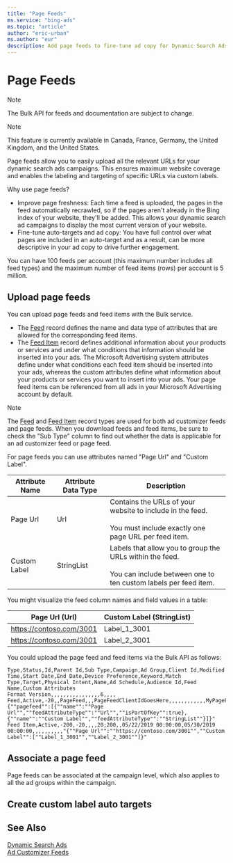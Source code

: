 ```yaml
---
title: "Page Feeds"
ms.service: "bing-ads"
ms.topic: "article"
author: "eric-urban"
ms.author: "eur"
description: Add page feeds to fine-tune ad copy for Dynamic Search Ads auto-targets. 
---
```

# Page Feeds
> [!NOTE]
> The Bulk API for feeds and documentation are subject to change.  

> [!NOTE]
> This feature is currently available in Canada, France, Germany, the United Kingdom, and the United States. 

Page feeds allow you to easily upload all the relevant URLs for your dynamic search ads campaigns. This ensures maximum website coverage and enables the labeling and targeting of specific URLs via custom labels.

Why use page feeds?
- Improve page freshness: Each time a feed is uploaded, the pages in the feed automatically recrawled, so if the pages aren't already in the Bing index of your website, they'll be added. This allows your dynamic search ad campaigns to display the most current version of your website.  
- Fine-tune auto-targets and ad copy: You have full control over what pages are included in an auto-target and as a result, can be more descriptive in your ad copy to drive further engagement.  

You can have 100 feeds per account (this maximum number includes all feed types) and the maximum number of feed items (rows) per account is 5 million.

## <a name="upload-pagefeed"></a>Upload page feeds

You can upload page feeds and feed items with the Bulk service. 
- The [Feed](../bulk-service/feed.md) record defines the name and data type of attributes that are allowed for the corresponding feed items. 
- The [Feed Item](../bulk-service/feed-item.md) record defines additional information about your products or services and under what conditions that information should be inserted into your ads. The Microsoft Advertising system attributes define under what conditions each feed item should be inserted into your ads, whereas the custom attributes define what information about your products or services you want to insert into your ads. Your page feed items can be referenced from all ads in your Microsoft Advertising account by default. 

> [!NOTE]
> The [Feed](../bulk-service/feed.md) and [Feed Item](../bulk-service/feed-item.md) record types are used for both ad customizer feeds and page feeds. When you download feeds and feed items, be sure to check the "Sub Type" column to find out whether the data is applicable for an ad customizer feed or page feed.  

For page feeds you can use attributes named "Page Url" and "Custom Label".  

|Attribute Name|Attribute Data Type|Description|
|-----|-----|-----|
|Page Url|Url|Contains the URLs of your website to include in the feed.<br/><br/>You must include exactly one page URL per feed item.|
|Custom Label|StringList|Labels that allow you to group the URLs within the feed.<br/><br/>You can include between one to ten custom labels per feed item.|

You might visualize the feed column names and field values in a table: 

|Page Url (Url)|Custom Label (StringList)|
|-----|-----|
|https://contoso.com/3001|Label_1_3001|
|https://contoso.com/3001|Label_2_3001|

You could upload the page feed and feed items via the Bulk API as follows:

```csv
Type,Status,Id,Parent Id,Sub Type,Campaign,Ad Group,Client Id,Modified Time,Start Date,End Date,Device Preference,Keyword,Match Type,Target,Physical Intent,Name,Ad Schedule,Audience Id,Feed Name,Custom Attributes
Format Version,,,,,,,,,,,,,,,,6,,,,
Feed,Active,-20,,PageFeed,,,PageFeedClientIdGoesHere,,,,,,,,,,,,MyPageFeedName,"{""pagefeed"":[{""name"":""Page Url"",""feedAttributeType"":""Url"",""isPartOfKey"":true},{""name"":""Custom Label"",""feedAttributeType"":""StringList""}]}"
Feed Item,Active,-200,-20,,,,20;200,,05/22/2019 00:00:00,05/30/2019 00:00:00,,,,,,,,,,"{""Page Url"":""https://contoso.com/3001"",""Custom Label"":[""Label_1_3001"",""Label_2_3001""]}"
```

## <a name="associate-pagefeed"></a>Associate a page feed

Page feeds can be associated at the campaign level, which also applies to all the ad groups within the campaign.



## <a name="customlabel-autotarget"></a>Create custom label auto targets


## See Also
[Dynamic Search Ads](dynamic-search-ads.md)  
[Ad Customizer Feeds](ad-customizer-feeds.md)  